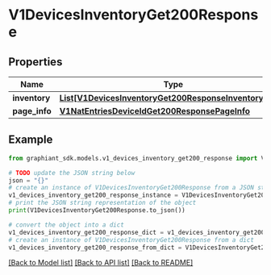 # V1DevicesInventoryGet200Response


## Properties

Name | Type | Description | Notes
------------ | ------------- | ------------- | -------------
**inventory** | [**List[V1DevicesInventoryGet200ResponseInventoryInner]**](V1DevicesInventoryGet200ResponseInventoryInner.md) |  | [optional] 
**page_info** | [**V1NatEntriesDeviceIdGet200ResponsePageInfo**](V1NatEntriesDeviceIdGet200ResponsePageInfo.md) |  | [optional] 

## Example

```python
from graphiant_sdk.models.v1_devices_inventory_get200_response import V1DevicesInventoryGet200Response

# TODO update the JSON string below
json = "{}"
# create an instance of V1DevicesInventoryGet200Response from a JSON string
v1_devices_inventory_get200_response_instance = V1DevicesInventoryGet200Response.from_json(json)
# print the JSON string representation of the object
print(V1DevicesInventoryGet200Response.to_json())

# convert the object into a dict
v1_devices_inventory_get200_response_dict = v1_devices_inventory_get200_response_instance.to_dict()
# create an instance of V1DevicesInventoryGet200Response from a dict
v1_devices_inventory_get200_response_from_dict = V1DevicesInventoryGet200Response.from_dict(v1_devices_inventory_get200_response_dict)
```
[[Back to Model list]](../README.md#documentation-for-models) [[Back to API list]](../README.md#documentation-for-api-endpoints) [[Back to README]](../README.md)



